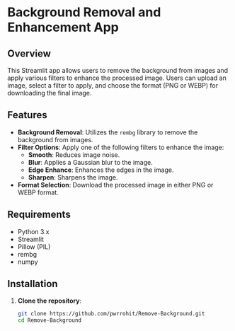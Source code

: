 # Background Removal and Enhancement App

## Overview

This Streamlit app allows users to remove the background from images and apply various filters to enhance the processed image. Users can upload an image, select a filter to apply, and choose the format (PNG or WEBP) for downloading the final image.

## Features

- **Background Removal**: Utilizes the `rembg` library to remove the background from images.
- **Filter Options**: Apply one of the following filters to enhance the image:
  - **Smooth**: Reduces image noise.
  - **Blur**: Applies a Gaussian blur to the image.
  - **Edge Enhance**: Enhances the edges in the image.
  - **Sharpen**: Sharpens the image.
- **Format Selection**: Download the processed image in either PNG or WEBP format.

## Requirements

- Python 3.x
- Streamlit
- Pillow (PIL)
- rembg
- numpy

## Installation

1. **Clone the repository**:
   ```bash
   git clone https://github.com/pwrrohit/Remove-Background.git
   cd Remove-Background
